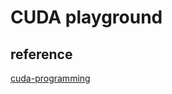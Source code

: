 # CUDA playground

## reference
[cuda-programming](https://github.com/brucefan1983/CUDA-Programming)